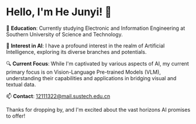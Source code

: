 # Hello, I'm He Junyi! 👋

🏫 **Education**: Currently studying Electronic and Information Engineering at Southern University of Science and Technology.

🤖 **Interest in AI**: I have a profound interest in the realm of Artificial Intelligence, exploring its diverse branches and potentials.

🔍 **Current Focus**: While I'm captivated by various aspects of AI, my current primary focus is on Vision-Language Pre-trained Models (VLM), understanding their capabilities and applications in bridging visual and textual data.

📫 **Contact**: 12111322@mail.sustech.edu.cn

Thanks for dropping by, and I'm excited about the vast horizons AI promises to offer!

<!--
**MissPaprika/MissPaprika** is a ✨ _special_ ✨ repository because its `README.md` (this file) appears on your GitHub profile.

Here are some ideas to get you started:

- 🔭 I’m currently working on ...
- 🌱 I’m currently learning ...
- 👯 I’m looking to collaborate on ...
- 🤔 I’m looking for help with ...
- 💬 Ask me about ...
- 📫 How to reach me: ...
- 😄 Pronouns: ...
- ⚡ Fun fact: ...
-->
